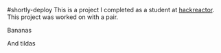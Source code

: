 #shortly-deploy
This is a project I completed as a student at [hackreactor](http://hackreactor.com). This project was worked on with a pair.

Bananas

And tildas